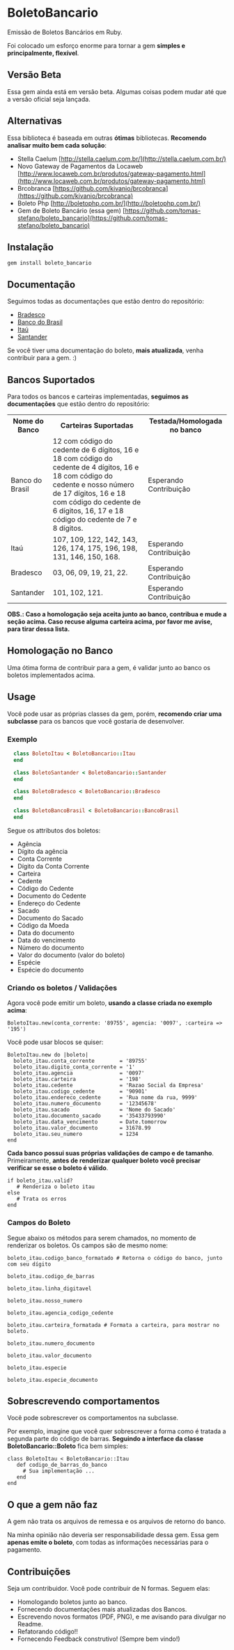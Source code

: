 # BoletoBancario

Emissão de Boletos Bancários em Ruby.

Foi colocado um esforço enorme para tornar a gem **simples e principalmente, flexível**.

## Versão Beta

Essa gem ainda está em versão beta. Algumas coisas podem mudar até que a versão oficial seja lançada.

## Alternativas

Essa biblioteca é baseada em outras **ótimas** bibliotecas.
**Recomendo analisar muito bem cada solução**:

* Stella Caelum [http://stella.caelum.com.br/](http://stella.caelum.com.br/)
* Novo Gateway de Pagamentos da Locaweb [http://www.locaweb.com.br/produtos/gateway-pagamento.html](http://www.locaweb.com.br/produtos/gateway-pagamento.html)
* Brcobranca [https://github.com/kivanio/brcobranca](https://github.com/kivanio/brcobranca)
* Boleto Php [http://boletophp.com.br/](http://boletophp.com.br/)
* Gem de Boleto Bancário (essa gem) [https://github.com/tomas-stefano/boleto_bancario](https://github.com/tomas-stefano/boleto_bancario)

## Instalação

    gem install boleto_bancario

## Documentação

Seguimos todas as documentações que estão dentro do repositório:

* [Bradesco](https://github.com/tomas-stefano/boleto_bancario/tree/master/documentacoes_dos_boletos/bradesco)
* [Banco do Brasil](https://github.com/tomas-stefano/boleto_bancario/tree/master/documentacoes_dos_boletos/banco_brasil)
* [Itaú](https://github.com/tomas-stefano/boleto_bancario/tree/master/documentacoes_dos_boletos/itau)
* [Santander](https://github.com/tomas-stefano/boleto_bancario/tree/master/documentacoes_dos_boletos/santander)

Se você tiver uma documentação do boleto, **mais atualizada**, venha contribuir para a gem. :)

## Bancos Suportados

Para todos os bancos e carteiras implementadas, **seguimos as documentações** que estão dentro do repositório:

<table>
  <tr>
    <th>Nome do Banco</th>
    <th>Carteiras Suportadas</th>
    <th>Testada/Homologada no banco</th>
  </tr>
  <tr>
    <td>Banco do Brasil</td>
    <td>
      12 com código do cedente de 6 dígitos,
      16 e 18 com código do cedente de 4 dígitos,
      16 e 18 com código do cedente e nosso número de 17 dígitos,
      16 e 18 com código do cedente de 6 dígitos,
      16, 17 e 18 código do cedente de 7 e 8 dígitos.
    </td>
    <td>Esperando Contribuição</td>
  </tr>
  <tr>
    <td>Itaú</td>
    <td>107, 109, 122, 142, 143, 126, 174, 175, 196, 198, 131, 146, 150, 168.</td>
    <td>Esperando Contribuição</td>
  </tr>
  <tr>
    <td>Bradesco</td>
    <td>03, 06, 09, 19, 21, 22.</td>
    <td>Esperando Contribuição</td>
  </tr>
  <tr>
    <td>Santander</td>
    <td>101, 102, 121.</td>
    <td>Esperando Contribuição</td>
  </tr>
</table>

**OBS.: Caso a homologação seja aceita junto ao banco, contribua e mude a seção acima. Caso recuse alguma carteira acima, por favor me avise, para tirar dessa lista.**

## Homologação no Banco

Uma ótima forma de contribuir para a gem, é validar junto ao banco os boletos implementados acima.

## Usage

Você pode usar as próprias classes da gem, porém, **recomendo criar uma subclasse** para os bancos que você gostaria de desenvolver.

### Exemplo

```ruby
  class BoletoItau < BoletoBancario::Itau
  end

  class BoletoSantander < BoletoBancario::Santander
  end

  class BoletoBradesco < BoletoBancario::Bradesco
  end

  class BoletoBancoBrasil < BoletoBancario::BancoBrasil
  end
```

Segue os attributos dos boletos:

* Agência
* Dígito da agência
* Conta Corrente
* Dígito da Conta Corrente
* Carteira
* Cedente
* Código do Cedente
* Documento do Cedente
* Endereço do Cedente
* Sacado
* Documento do Sacado
* Código da Moeda
* Data do documento
* Data do vencimento
* Número do documento
* Valor do documento (valor do boleto)
* Espécie
* Espécie do documento

### Criando os boletos / Validações

Agora você pode emitir um boleto, **usando a classe criada no exemplo acima**:

    BoletoItau.new(conta_corrente: '89755', agencia: '0097', :carteira => '195')

Você pode usar blocos se quiser:

    BoletoItau.new do |boleto|
      boleto_itau.conta_corrente        = '89755'
      boleto_itau.digito_conta_corrente = '1'
      boleto_itau.agencia               = '0097'
      boleto_itau.carteira              = '198'
      boleto_itau.cedente               = 'Razao Social da Empresa'
      boleto_itau.codigo_cedente        = '90901'
      boleto_itau.endereco_cedente      = 'Rua nome da rua, 9999'
      boleto_itau.numero_documento      = '12345678'
      boleto_itau.sacado                = 'Nome do Sacado'
      boleto_itau.documento_sacado      = '35433793990'
      boleto_itau.data_vencimento       = Date.tomorrow
      boleto_itau.valor_documento       = 31678.99
      boleto_itau.seu_numero            = 1234
    end

**Cada banco possui suas próprias validações de campo e de tamanho**.
Primeiramente, **antes de renderizar qualquer boleto você precisar verificar se esse o boleto é válido**.

    if boleto_itau.valid?
       # Renderiza o boleto itau
    else
       # Trata os erros
    end

### Campos do Boleto

Segue abaixo os métodos para serem chamados, no momento de renderizar os boletos. Os campos são de mesmo nome:

    boleto_itau.codigo_banco_formatado # Retorna o código do banco, junto com seu dígito

    boleto_itau.codigo_de_barras

    boleto_itau.linha_digitavel

    boleto_itau.nosso_numero

    boleto_itau.agencia_codigo_cedente

    boleto_itau.carteira_formatada # Formata a carteira, para mostrar no boleto.

    boleto_itau.numero_documento

    boleto_itau.valor_documento

    boleto_itau.especie

    boleto_itau.especie_documento

## Sobrescrevendo comportamentos

Você pode sobrescrever os comportamentos na subclasse.

Por exemplo, imagine que você quer sobrescrever a forma como é tratada a segunda parte do código de barras.
**Seguindo a interface da classe BoletoBancario::Boleto** fica bem simples:

    class BoletoItau < BoletoBancario::Itau
       def codigo_de_barras_do_banco
         # Sua implementação ...
       end
    end

## O que a gem não faz

A gem não trata os arquivos de remessa e os arquivos de retorno do banco.

Na minha opinião não deveria ser responsabilidade dessa gem.
Essa gem **apenas emite o boleto**, com todas as informações necessárias para o pagamento.

## Contribuições

Seja um contribuidor. Você pode contribuir de N formas. Seguem elas:

* Homologando boletos junto ao banco.
* Fornecendo documentações mais atualizadas dos Bancos.
* Escrevendo novos formatos (PDF, PNG), e me avisando para divulgar no Readme.
* Refatorando código!!
* Fornecendo Feedback construtivo! (Sempre bem vindo!)

